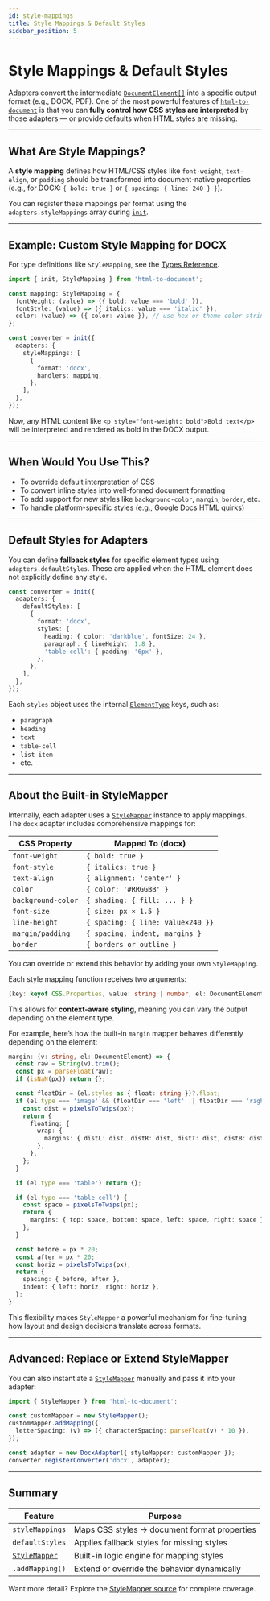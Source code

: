```yaml
---
id: style-mappings
title: Style Mappings & Default Styles
sidebar_position: 5
---
```


# Style Mappings & Default Styles

Adapters convert the intermediate [`DocumentElement[]`](./types) into a specific output format (e.g., DOCX, PDF). One of the most powerful features of [`html-to-document`](./html-to-document) is that you can **fully control how CSS styles are interpreted** by those adapters — or provide defaults when HTML styles are missing.

---

## What Are Style Mappings?

A **style mapping** defines how HTML/CSS styles like `font-weight`, `text-align`, or `padding` should be transformed into document-native properties (e.g., for DOCX: `{ bold: true }` or `{ spacing: { line: 240 } }`).

You can register these mappings per format using the `adapters.styleMappings` array during [`init`](./html-to-document).

---

## Example: Custom Style Mapping for DOCX

For type definitions like `StyleMapping`, see the [Types Reference](./types).

```ts
import { init, StyleMapping } from 'html-to-document';

const mapping: StyleMapping = {
  fontWeight: (value) => ({ bold: value === 'bold' }),
  fontStyle: (value) => ({ italics: value === 'italic' }),
  color: (value) => ({ color: value }), // use hex or theme color string
};

const converter = init({
  adapters: {
    styleMappings: [
      {
        format: 'docx',
        handlers: mapping,
      },
    ],
  },
});
```

Now, any HTML content like `<p style="font-weight: bold">Bold text</p>` will be interpreted and rendered as bold in the DOCX output.

---

## When Would You Use This?

- To override default interpretation of CSS
- To convert inline styles into well-formed document formatting
- To add support for new styles like `background-color`, `margin`, `border`, etc.
- To handle platform-specific styles (e.g., Google Docs HTML quirks)

---

## Default Styles for Adapters

You can define **fallback styles** for specific element types using `adapters.defaultStyles`. These are applied when the HTML element does not explicitly define any style.

```ts
const converter = init({
  adapters: {
    defaultStyles: [
      {
        format: 'docx',
        styles: {
          heading: { color: 'darkblue', fontSize: 24 },
          paragraph: { lineHeight: 1.8 },
          'table-cell': { padding: '6px' },
        },
      },
    ],
  },
});
```

Each `styles` object uses the internal [`ElementType`](./types#document-elements) keys, such as:
- `paragraph`
- `heading`
- `text`
- `table-cell`
- `list-item`
- etc.

---

## About the Built-in StyleMapper

Internally, each adapter uses a [`StyleMapper`](./types) instance to apply mappings. The `docx` adapter includes comprehensive mappings for:

| CSS Property         | Mapped To (docx)                 |
|----------------------|----------------------------------|
| `font-weight`        | `{ bold: true }`                 |
| `font-style`         | `{ italics: true }`              |
| `text-align`         | `{ alignment: 'center' }`        |
| `color`              | `{ color: '#RRGGBB' }`           |
| `background-color`   | `{ shading: { fill: ... } }`     |
| `font-size`          | `{ size: px × 1.5 }`             |
| `line-height`        | `{ spacing: { line: value×240 }}`|
| `margin/padding`     | `{ spacing, indent, margins }`   |
| `border`             | `{ borders or outline }`         |

You can override or extend this behavior by adding your own `StyleMapping`.

Each style mapping function receives two arguments:

```ts
(key: keyof CSS.Properties, value: string | number, el: DocumentElement) => object
```

This allows for **context-aware styling**, meaning you can vary the output depending on the element type.

For example, here’s how the built-in `margin` mapper behaves differently depending on the element:

```ts
margin: (v: string, el: DocumentElement) => {
  const raw = String(v).trim();
  const px = parseFloat(raw);
  if (isNaN(px)) return {};

  const floatDir = (el.styles as { float: string })?.float;
  if (el.type === 'image' && (floatDir === 'left' || floatDir === 'right')) {
    const dist = pixelsToTwips(px);
    return {
      floating: {
        wrap: {
          margins: { distL: dist, distR: dist, distT: dist, distB: dist },
        },
      },
    };
  }

  if (el.type === 'table') return {};

  if (el.type === 'table-cell') {
    const space = pixelsToTwips(px);
    return {
      margins: { top: space, bottom: space, left: space, right: space },
    };
  }

  const before = px * 20;
  const after = px * 20;
  const horiz = pixelsToTwips(px);
  return {
    spacing: { before, after },
    indent: { left: horiz, right: horiz },
  };
}
```

This flexibility makes `StyleMapper` a powerful mechanism for fine-tuning how layout and design decisions translate across formats.

---

## Advanced: Replace or Extend StyleMapper

You can also instantiate a [`StyleMapper`](./types) manually and pass it into your adapter:

```ts
import { StyleMapper } from 'html-to-document';

const customMapper = new StyleMapper();
customMapper.addMapping({
  letterSpacing: (v) => ({ characterSpacing: parseFloat(v) * 10 }),
});

const adapter = new DocxAdapter({ styleMapper: customMapper });
converter.registerConverter('docx', adapter);
```

---

## Summary

| Feature             | Purpose                                        |
|---------------------|------------------------------------------------|
| `styleMappings`     | Maps CSS styles → document format properties   |
| `defaultStyles`     | Applies fallback styles for missing styles     |
| [`StyleMapper`](./types)       | Built-in logic engine for mapping styles       |
| `.addMapping()`     | Extend or override the behavior dynamically    |

Want more detail? Explore the [StyleMapper source](https://github.com/ChipiKaf/html-to-document/blob/main/src/core/style.mapper.ts) for complete coverage.